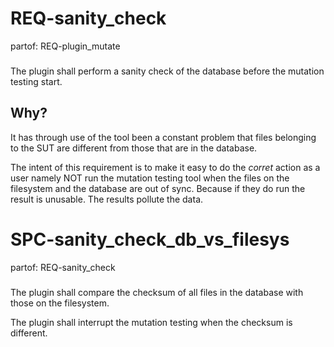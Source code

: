 # REQ-sanity_check
partof: REQ-plugin_mutate
###

The plugin shall perform a sanity check of the database before the mutation testing start.

## Why?

It has through use of the tool been a constant problem that files belonging to the SUT are different from those that are in the database.

The intent of this requirement is to make it easy to do the *corret* action as a user namely NOT run the mutation testing tool when the files on the filesystem and the database are out of sync. Because if they do run the result is unusable. The results pollute the data.

# SPC-sanity_check_db_vs_filesys
partof: REQ-sanity_check
###

The plugin shall compare the checksum of all files in the database with those on the filesystem.

The plugin shall interrupt the mutation testing when the checksum is different.
